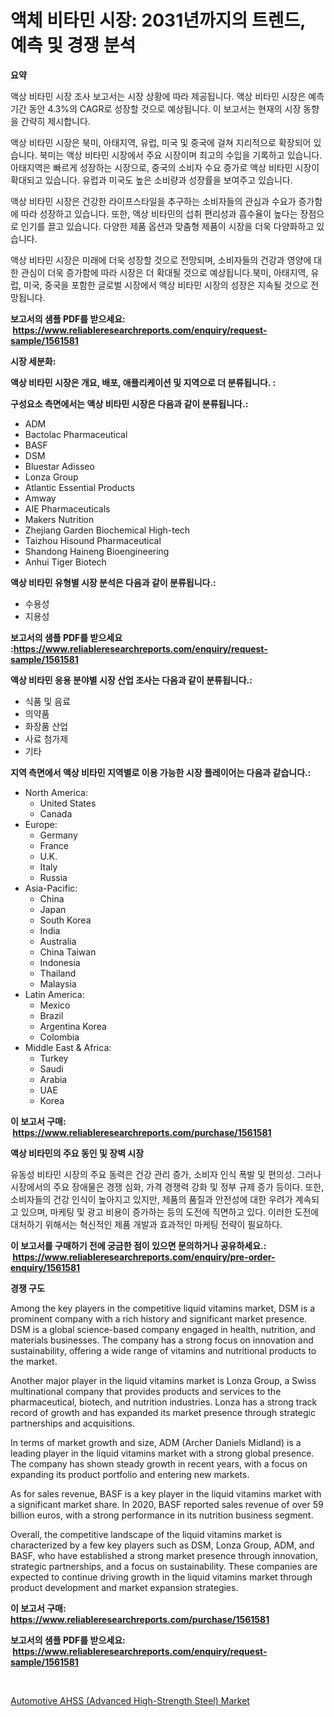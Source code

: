 <p><h1>액체 비타민 시장: 2031년까지의 트렌드, 예측 및 경쟁 분석</h1></p><p><strong>요약</strong></p>
<p><p>액상 비타민 시장 조사 보고서는 시장 상황에 따라 제공됩니다. 액상 비타민 시장은 예측 기간 동안 4.3%의 CAGR로 성장할 것으로 예상됩니다. 이 보고서는 현재의 시장 동향을 간략히 제시합니다.</p><p>액상 비타민 시장은 북미, 아태지역, 유럽, 미국 및 중국에 걸쳐 지리적으로 확장되어 있습니다. 북미는 액상 비타민 시장에서 주요 시장이며 최고의 수입을 기록하고 있습니다. 아태지역은 빠르게 성장하는 시장으로, 중국의 소비자 수요 증가로 액상 비타민 시장이 확대되고 있습니다. 유럽과 미국도 높은 소비량과 성장률을 보여주고 있습니다.</p><p>액상 비타민 시장은 건강한 라이프스타일을 추구하는 소비자들의 관심과 수요가 증가함에 따라 성장하고 있습니다. 또한, 액상 비타민의 섭취 편리성과 흡수율이 높다는 장점으로 인기를 끌고 있습니다. 다양한 제품 옵션과 맞춤형 제품이 시장을 더욱 다양화하고 있습니다.</p><p>액상 비타민 시장은 미래에 더욱 성장할 것으로 전망되며, 소비자들의 건강과 영양에 대한 관심이 더욱 증가함에 따라 시장은 더 확대될 것으로 예상됩니다.북미, 아태지역, 유럽, 미국, 중국을 포함한 글로벌 시장에서 액상 비타민 시장의 성장은 지속될 것으로 전망됩니다.</p></p>
<p><strong>보고서의 샘플 PDF를 받으세요: &nbsp;<a href="https://www.reliableresearchreports.com/enquiry/request-sample/1561581">https://www.reliableresearchreports.com/enquiry/request-sample/1561581</a></strong></p>
<p><strong>시장 세분화:</strong></p>
<p><strong> 액상 비타민 시장은 개요, 배포, 애플리케이션 및 지역으로 더 분류됩니다. :</strong></p>
<p><strong>구성요소 측면에서는 액상 비타민 시장은 다음과 같이 분류됩니다.:</strong></p>
<p><ul><li>ADM</li><li>Bactolac Pharmaceutical</li><li>BASF</li><li>DSM</li><li>Bluestar Adisseo</li><li>Lonza Group</li><li>Atlantic Essential Products</li><li>Amway</li><li>AIE Pharmaceuticals</li><li>Makers Nutrition</li><li>Zhejiang Garden Biochemical High-tech</li><li>Taizhou Hisound Pharmaceutical</li><li>Shandong Haineng Bioengineering</li><li>Anhui Tiger Biotech</li></ul></p>
<p><strong> 액상 비타민 유형별 시장 분석은 다음과 같이 분류됩니다.:</strong></p>
<p><ul><li>수용성</li><li>지용성</li></ul></p>
<p><strong>보고서의 샘플 PDF를 받으세요 :<a href="https://www.reliableresearchreports.com/enquiry/request-sample/1561581">https://www.reliableresearchreports.com/enquiry/request-sample/1561581</a></strong></p>
<p><strong> 액상 비타민 응용 분야별 시장 산업 조사는 다음과 같이 분류됩니다.:</strong></p>
<p><ul><li>식품 및 음료</li><li>의약품</li><li>화장품 산업</li><li>사료 첨가제</li><li>기타</li></ul></p>
<p><strong>지역 측면에서 액상 비타민 지역별로 이용 가능한 시장 플레이어는 다음과 같습니다.:</strong></p>
<p><ul>
    <li>
        North America:
        <ul>
            <li>United States</li>
            <li>Canada</li>
        </ul>
    </li>
    <li>
        Europe:
        <ul>
            <li>Germany</li>
            <li>France</li>
            <li>U.K.</li>
            <li>Italy</li>
            <li>Russia</li>
        </ul>
    </li>
    <li>
        Asia-Pacific:
        <ul>
            <li>China</li>
            <li>Japan</li>
            <li>South Korea</li>
            <li>India</li>
            <li>Australia</li>
            <li>China Taiwan</li>
            <li>Indonesia</li>
            <li>Thailand</li>
            <li>Malaysia</li>
        </ul>
    </li>
    <li>
        Latin America:
        <ul>
            <li>Mexico</li>
            <li>Brazil</li>
            <li>Argentina Korea</li>
            <li>Colombia</li>
        </ul>
    </li>
    <li>
        Middle East & Africa:
        <ul>
            <li>Turkey</li>
            <li>Saudi</li>
            <li>Arabia</li>
            <li>UAE</li>
            <li>Korea</li>
        </ul>
    </li>
    </ul></p>
<p><strong>이 보고서 구매: &nbsp;<a href="https://www.reliableresearchreports.com/purchase/1561581">https://www.reliableresearchreports.com/purchase/1561581</a></strong></p>
<p><strong>액상 비타민의 주요 동인 및 장벽 시장</strong></p>
<p><p>유동성 비타민 시장의 주요 동력은 건강 관리 증가, 소비자 인식 폭발 및 편의성. 그러나 시장에서의 주요 장애물은 경쟁 심화, 가격 경쟁력 강화 및 정부 규제 증가 등이다. 또한, 소비자들의 건강 인식이 높아지고 있지만, 제품의 품질과 안전성에 대한 우려가 계속되고 있으며, 마케팅 및 광고 비용이 증가하는 등의 도전에 직면하고 있다. 이러한 도전에 대처하기 위해서는 혁신적인 제품 개발과 효과적인 마케팅 전략이 필요하다.</p></p>
<p><strong>이 보고서를 구매하기 전에 궁금한 점이 있으면 문의하거나 공유하세요.: &nbsp;<a href="https://www.reliableresearchreports.com/enquiry/pre-order-enquiry/1561581">https://www.reliableresearchreports.com/enquiry/pre-order-enquiry/1561581</a></strong></p>
<p><strong>경쟁 구도</strong></p>
<p><p>Among the key players in the competitive liquid vitamins market, DSM is a prominent company with a rich history and significant market presence. DSM is a global science-based company engaged in health, nutrition, and materials businesses. The company has a strong focus on innovation and sustainability, offering a wide range of vitamins and nutritional products to the market.</p><p>Another major player in the liquid vitamins market is Lonza Group, a Swiss multinational company that provides products and services to the pharmaceutical, biotech, and nutrition industries. Lonza has a strong track record of growth and has expanded its market presence through strategic partnerships and acquisitions.</p><p>In terms of market growth and size, ADM (Archer Daniels Midland) is a leading player in the liquid vitamins market with a strong global presence. The company has shown steady growth in recent years, with a focus on expanding its product portfolio and entering new markets.</p><p>As for sales revenue, BASF is a key player in the liquid vitamins market with a significant market share. In 2020, BASF reported sales revenue of over 59 billion euros, with a strong performance in its nutrition business segment.</p><p>Overall, the competitive landscape of the liquid vitamins market is characterized by a few key players such as DSM, Lonza Group, ADM, and BASF, who have established a strong market presence through innovation, strategic partnerships, and a focus on sustainability. These companies are expected to continue driving growth in the liquid vitamins market through product development and market expansion strategies.</p></p>
<p><strong>이 보고서 구매: &nbsp; <a href="https://www.reliableresearchreports.com/purchase/1561581">https://www.reliableresearchreports.com/purchase/1561581</a></strong></p>
<p><strong>보고서의 샘플 PDF를 받으세요: &nbsp;<a href="https://www.reliableresearchreports.com/enquiry/request-sample/1561581">https://www.reliableresearchreports.com/enquiry/request-sample/1561581</a></strong><strong></strong></p>
<p>&nbsp;</p>
<p><p><a href="https://meowing-canidae-761.notion.site/Automotive-AHSS-Advanced-High-Strength-Steel-Market-Size-Growth-Outlook-from-2024-to-2031-projec-d5db20dbbd2b4be29980d9904ce34b7c">Automotive AHSS (Advanced High-Strength Steel) Market</a></p></p>